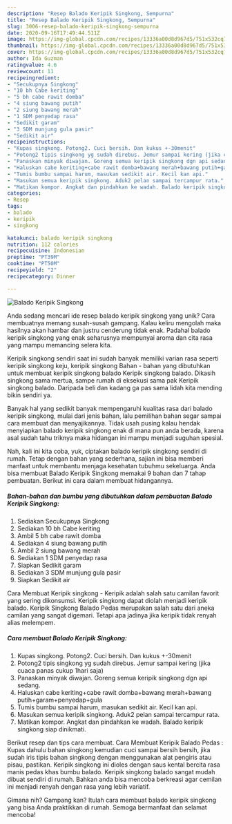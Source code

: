 ```yaml
---
description: "Resep Balado Keripik Singkong, Sempurna"
title: "Resep Balado Keripik Singkong, Sempurna"
slug: 3006-resep-balado-keripik-singkong-sempurna
date: 2020-09-16T17:49:44.511Z
image: https://img-global.cpcdn.com/recipes/13336a00d8d967d5/751x532cq70/balado-keripik-singkong-foto-resep-utama.jpg
thumbnail: https://img-global.cpcdn.com/recipes/13336a00d8d967d5/751x532cq70/balado-keripik-singkong-foto-resep-utama.jpg
cover: https://img-global.cpcdn.com/recipes/13336a00d8d967d5/751x532cq70/balado-keripik-singkong-foto-resep-utama.jpg
author: Ida Guzman
ratingvalue: 4.6
reviewcount: 11
recipeingredient:
- "Secukupnya Singkong"
- "10 bh Cabe keriting"
- "5 bh cabe rawit domba"
- "4 siung bawang putih"
- "2 siung bawang merah"
- "1 SDM penyedap rasa"
- "Sedikit garam"
- "3 SDM munjung gula pasir"
- "Sedikit air"
recipeinstructions:
- "Kupas singkong. Potong2. Cuci bersih. Dan kukus +-30menit"
- "Potong2 tipis singkong yg sudah direbus. Jemur sampai kering (jika cuaca panas cukup 1hari saja)"
- "Panaskan minyak diwajan. Goreng semua keripik singkong dgn api sedang."
- "Haluskan cabe keriting+cabe rawit domba+bawang merah+bawang putih+garam+penyedap+gula"
- "Tumis bumbu sampai harum, masukan sedikit air. Kecil kan api."
- "Masukan semua keripik singkong. Aduk2 pelan sampai tercampur rata."
- "Matikan kompor. Angkat dan pindahkan ke wadah. Balado keripik singkong siap dinikmati."
categories:
- Resep
tags:
- balado
- keripik
- singkong

katakunci: balado keripik singkong 
nutrition: 112 calories
recipecuisine: Indonesian
preptime: "PT39M"
cooktime: "PT50M"
recipeyield: "2"
recipecategory: Dinner

---
```



![Balado Keripik Singkong](https://img-global.cpcdn.com/recipes/13336a00d8d967d5/751x532cq70/balado-keripik-singkong-foto-resep-utama.jpg)

Anda sedang mencari ide resep balado keripik singkong yang unik? Cara membuatnya memang susah-susah gampang. Kalau keliru mengolah maka hasilnya akan hambar dan justru cenderung tidak enak. Padahal balado keripik singkong yang enak seharusnya mempunyai aroma dan cita rasa yang mampu memancing selera kita.

Keripik singkong sendiri saat ini sudah banyak memiliki varian rasa seperti keripik singkong keju, keripik singkong Bahan - bahan yang dibutuhkan untuk membuat keripik singkong balado  Keripik singkong balado. Dikasih singkong sama mertua, sampe rumah di eksekusi sama pak Keripik singkong balado. Daripada beli dan kadang ga pas sama lidah kita mending bikin sendiri ya.

Banyak hal yang sedikit banyak mempengaruhi kualitas rasa dari balado keripik singkong, mulai dari jenis bahan, lalu pemilihan bahan segar sampai cara membuat dan menyajikannya. Tidak usah pusing kalau hendak menyiapkan balado keripik singkong enak di mana pun anda berada, karena asal sudah tahu triknya maka hidangan ini mampu menjadi suguhan spesial.


Nah, kali ini kita coba, yuk, ciptakan balado keripik singkong sendiri di rumah. Tetap dengan bahan yang sederhana, sajian ini bisa memberi manfaat untuk membantu menjaga kesehatan tubuhmu sekeluarga. Anda bisa membuat Balado Keripik Singkong memakai 9 bahan dan 7 tahap pembuatan. Berikut ini cara dalam membuat hidangannya.

<!--inarticleads1-->

##### Bahan-bahan dan bumbu yang dibutuhkan dalam pembuatan Balado Keripik Singkong:

1. Sediakan Secukupnya Singkong
1. Sediakan 10 bh Cabe keriting
1. Ambil 5 bh cabe rawit domba
1. Sediakan 4 siung bawang putih
1. Ambil 2 siung bawang merah
1. Sediakan 1 SDM penyedap rasa
1. Siapkan Sedikit garam
1. Sediakan 3 SDM munjung gula pasir
1. Siapkan Sedikit air


Cara Membuat Keripik singkong - Keripik adalah salah satu camilan favorit yang sering dikonsumsi. Keripik singkong dapat diolah menjadi keripik balado. Keripik Singkong Balado Pedas merupakan salah satu dari aneka camilan yang sangat digemari. Tetapi apa jadinya jika keripik tidak renyah alias melempem. 

<!--inarticleads2-->

##### Cara membuat Balado Keripik Singkong:

1. Kupas singkong. Potong2. Cuci bersih. Dan kukus +-30menit
1. Potong2 tipis singkong yg sudah direbus. Jemur sampai kering (jika cuaca panas cukup 1hari saja)
1. Panaskan minyak diwajan. Goreng semua keripik singkong dgn api sedang.
1. Haluskan cabe keriting+cabe rawit domba+bawang merah+bawang putih+garam+penyedap+gula
1. Tumis bumbu sampai harum, masukan sedikit air. Kecil kan api.
1. Masukan semua keripik singkong. Aduk2 pelan sampai tercampur rata.
1. Matikan kompor. Angkat dan pindahkan ke wadah. Balado keripik singkong siap dinikmati.


Berikut resep dan tips cara membuat. Cara Membuat Keripik Balado Pedas : Kupas dahulu bahan singkong kemudian cuci sampai bersih bersih, jika sudah iris tipis bahan singkong dengan menggunakan alat pengiris atau pisau, pastikan. Keripik singkong ini dioles dengan saus kental bercita rasa manis pedas khas bumbu balado. Keripik singkong balado sangat mudah dibuat sendiri di rumah. Bahkan anda bisa mencoba berkreasi agar cemilan ini menjadi renyah dengan rasa yang lebih variatif. 

Gimana nih? Gampang kan? Itulah cara membuat balado keripik singkong yang bisa Anda praktikkan di rumah. Semoga bermanfaat dan selamat mencoba!

